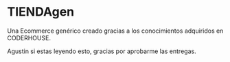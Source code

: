 # TIENDAgen
Una Ecommerce genérico creado gracias a los conocimientos adquiridos en CODERHOUSE.

Agustin si estas leyendo esto, gracias por aprobarme las entregas.
